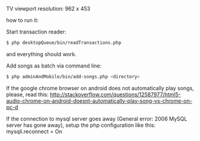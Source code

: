 TV viewport resolution: 962 x 453

how to run it:

Start transaction reader:
```sh
$ php desktopQueue/bin/readTransactions.php
```
and everything should work.


Add songs as batch via command line:
```sh
$ php adminAndMobile/bin/add-songs.php <directory>
```

If the google chrome browser on android does not automatically play songs, please, read this:
http://stackoverflow.com/questions/12587977/html5-audio-chrome-on-android-doesnt-automatically-play-song-vs-chrome-on-pc-d

If the connection to mysql server goes away (General error: 2006 MySQL server has gone away), setup the php configuration like this: mysqli.reconnect = On